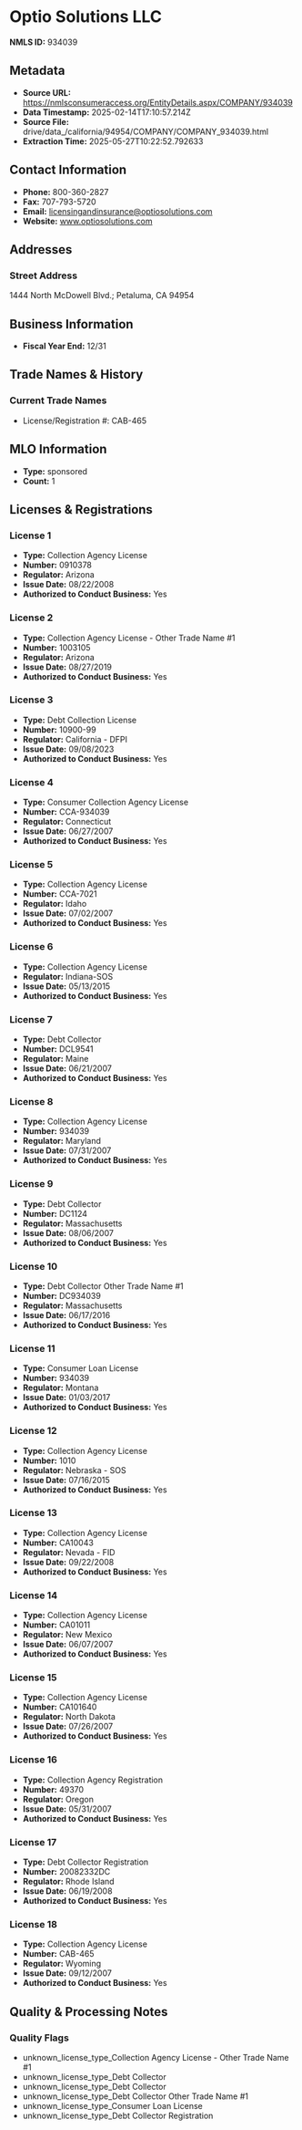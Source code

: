 # Optio Solutions LLC

**NMLS ID:** 934039

## Metadata
- **Source URL:** https://nmlsconsumeraccess.org/EntityDetails.aspx/COMPANY/934039
- **Data Timestamp:** 2025-02-14T17:10:57.214Z
- **Source File:** drive/data_/california/94954/COMPANY/COMPANY_934039.html
- **Extraction Time:** 2025-05-27T10:22:52.792633

## Contact Information
- **Phone:** 800-360-2827
- **Fax:** 707-793-5720
- **Email:** licensingandinsurance@optiosolutions.com
- **Website:** www.optiosolutions.com

## Addresses
### Street Address
1444 North McDowell Blvd.; Petaluma, CA 94954

## Business Information
- **Fiscal Year End:** 12/31

## Trade Names & History
### Current Trade Names
- License/Registration #: CAB-465

## MLO Information
- **Type:** sponsored
- **Count:** 1

## Licenses & Registrations

### License 1
- **Type:** Collection Agency License
- **Number:** 0910378
- **Regulator:** Arizona
- **Issue Date:** 08/22/2008
- **Authorized to Conduct Business:** Yes

### License 2
- **Type:** Collection Agency License - Other Trade Name #1
- **Number:** 1003105
- **Regulator:** Arizona
- **Issue Date:** 08/27/2019
- **Authorized to Conduct Business:** Yes

### License 3
- **Type:** Debt Collection License
- **Number:** 10900-99
- **Regulator:** California - DFPI
- **Issue Date:** 09/08/2023
- **Authorized to Conduct Business:** Yes

### License 4
- **Type:** Consumer Collection Agency License
- **Number:** CCA-934039
- **Regulator:** Connecticut
- **Issue Date:** 06/27/2007
- **Authorized to Conduct Business:** Yes

### License 5
- **Type:** Collection Agency License
- **Number:** CCA-7021
- **Regulator:** Idaho
- **Issue Date:** 07/02/2007
- **Authorized to Conduct Business:** Yes

### License 6
- **Type:** Collection Agency License
- **Regulator:** Indiana-SOS
- **Issue Date:** 05/13/2015
- **Authorized to Conduct Business:** Yes

### License 7
- **Type:** Debt Collector
- **Number:** DCL9541
- **Regulator:** Maine
- **Issue Date:** 06/21/2007
- **Authorized to Conduct Business:** Yes

### License 8
- **Type:** Collection Agency License
- **Number:** 934039
- **Regulator:** Maryland
- **Issue Date:** 07/31/2007
- **Authorized to Conduct Business:** Yes

### License 9
- **Type:** Debt Collector
- **Number:** DC1124
- **Regulator:** Massachusetts
- **Issue Date:** 08/06/2007
- **Authorized to Conduct Business:** Yes

### License 10
- **Type:** Debt Collector Other Trade Name #1
- **Number:** DC934039
- **Regulator:** Massachusetts
- **Issue Date:** 06/17/2016
- **Authorized to Conduct Business:** Yes

### License 11
- **Type:** Consumer Loan License
- **Number:** 934039
- **Regulator:** Montana
- **Issue Date:** 01/03/2017
- **Authorized to Conduct Business:** Yes

### License 12
- **Type:** Collection Agency License
- **Number:** 1010
- **Regulator:** Nebraska - SOS
- **Issue Date:** 07/16/2015
- **Authorized to Conduct Business:** Yes

### License 13
- **Type:** Collection Agency License
- **Number:** CA10043
- **Regulator:** Nevada - FID
- **Issue Date:** 09/22/2008
- **Authorized to Conduct Business:** Yes

### License 14
- **Type:** Collection Agency License
- **Number:** CA01011
- **Regulator:** New Mexico
- **Issue Date:** 06/07/2007
- **Authorized to Conduct Business:** Yes

### License 15
- **Type:** Collection Agency License
- **Number:** CA101640
- **Regulator:** North Dakota
- **Issue Date:** 07/26/2007
- **Authorized to Conduct Business:** Yes

### License 16
- **Type:** Collection Agency Registration
- **Number:** 49370
- **Regulator:** Oregon
- **Issue Date:** 05/31/2007
- **Authorized to Conduct Business:** Yes

### License 17
- **Type:** Debt Collector Registration
- **Number:** 20082332DC
- **Regulator:** Rhode Island
- **Issue Date:** 06/19/2008
- **Authorized to Conduct Business:** Yes

### License 18
- **Type:** Collection Agency License
- **Number:** CAB-465
- **Regulator:** Wyoming
- **Issue Date:** 09/12/2007
- **Authorized to Conduct Business:** Yes

## Quality & Processing Notes
### Quality Flags
- unknown_license_type_Collection Agency License - Other Trade Name #1
- unknown_license_type_Debt Collector
- unknown_license_type_Debt Collector
- unknown_license_type_Debt Collector Other Trade Name #1
- unknown_license_type_Consumer Loan License
- unknown_license_type_Debt Collector Registration
